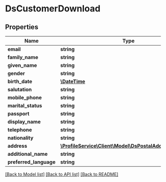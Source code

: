 # DsCustomerDownload

## Properties
Name | Type | Description | Notes
------------ | ------------- | ------------- | -------------
**email** | **string** |  | [optional] 
**family_name** | **string** |  | [optional] 
**given_name** | **string** |  | [optional] 
**gender** | **string** |  | [optional] 
**birth_date** | [**\DateTime**](\DateTime.md) |  | [optional] 
**salutation** | **string** |  | [optional] 
**mobile_phone** | **string** |  | [optional] 
**marital_status** | **string** |  | [optional] 
**passport** | **string** |  | [optional] 
**display_name** | **string** |  | [optional] 
**telephone** | **string** |  | [optional] 
**nationality** | **string** |  | [optional] 
**address** | [**\ProfileService\Client\Model\DsPostalAddressDownload**](DsPostalAddressDownload.md) |  | [optional] 
**additional_name** | **string** |  | [optional] 
**preferred_language** | **string** |  | [optional] 

[[Back to Model list]](../../README.md#documentation-for-models) [[Back to API list]](../../README.md#documentation-for-api-endpoints) [[Back to README]](../../README.md)

